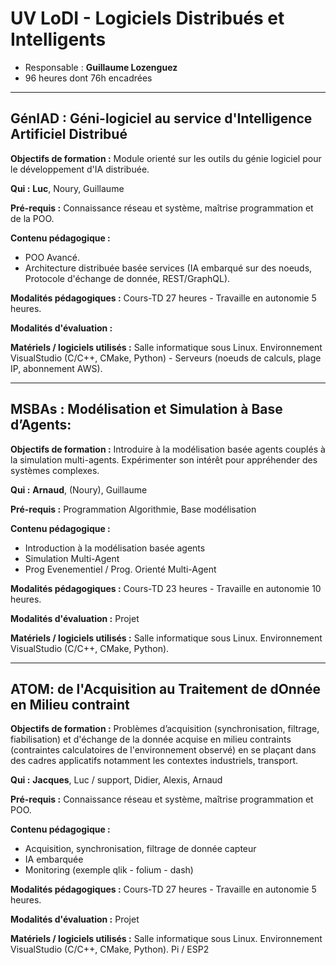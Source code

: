 # UV LoDI - Logiciels Distribués et Intelligents

- Responsable : **Guillaume Lozenguez**
- 96 heures dont 76h encadrées


---
## GénIAD : Géni-logiciel au service d'Intelligence Artificiel Distribué


**Objectifs de formation :**  Module orienté sur les outils du génie logiciel pour le développement d'IA distribuée. 

**Qui :** **Luc**, Noury, Guillaume

**Pré-requis :** Connaissance réseau et système, maîtrise programmation et de la POO.

**Contenu pédagogique :** 

* POO Avancé.
* Architecture distribuée basée services (IA embarqué sur des noeuds, Protocole d'échange de donnée, REST/GraphQL).

**Modalités pédagogiques :** Cours-TD 27 heures - Travaille en autonomie 5 heures.

**Modalités d'évaluation :** 

**Matériels / logiciels utilisés :** Salle informatique sous Linux. Environnement VisualStudio (C/C++, CMake, Python) - Serveurs (noeuds de calculs, plage IP, abonnement AWS).


---
## MSBAs : Modélisation et Simulation à Base d’Agents:


**Objectifs de formation :** Introduire à la modélisation basée agents couplés à la simulation multi-agents. Expérimenter son intérêt pour appréhender des systèmes complexes.

**Qui :** **Arnaud**, (Noury), Guillaume

**Pré-requis :** Programmation Algorithmie, Base modélisation

**Contenu pédagogique :** 

* Introduction à la modélisation basée agents
* Simulation Multi-Agent
* Prog Evenementiel / Prog. Orienté Multi-Agent

**Modalités pédagogiques :** Cours-TD 23 heures - Travaille en autonomie 10 heures.

**Modalités d'évaluation :** Projet

**Matériels / logiciels utilisés :** Salle informatique sous Linux. Environnement VisualStudio (C/C++, CMake, Python).


---
## ATOM: de l'Acquisition au Traitement de dOnnée en Milieu contraint


**Objectifs de formation :** Problèmes d’acquisition (synchronisation, filtrage, fiabilisation) et d'échange de la donnée acquise en milieu contraints (contraintes calculatoires de l'environnement observé) en se plaçant dans des cadres applicatifs notamment les contextes industriels, transport.

**Qui :** **Jacques**, Luc / support, Didier, Alexis, Arnaud

**Pré-requis :** Connaissance réseau et système, maîtrise programmation et POO.

**Contenu pédagogique :** 

* Acquisition, synchronisation, filtrage de donnée capteur
* IA embarquée
* Monitoring (exemple qlik - folium - dash)

**Modalités pédagogiques :** Cours-TD 27 heures - Travaille en autonomie 5 heures.

**Modalités d'évaluation :** Projet

**Matériels / logiciels utilisés :** Salle informatique sous Linux. Environnement VisualStudio (C/C++, CMake, Python). Pi / ESP2
